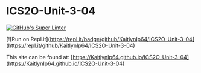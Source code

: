 # ICS2O-Unit-3-04

[![GitHub's Super Linter](https://github.com/KaitlynIp64/ICS2O-Unit-3-04/workflows/GitHub's%20Super%20Linter/badge.svg)](https://github.com/KaitlynIp64/ICS2O-Unit-3-04/actions)

[![Run on Repl.it](https://repl.it/badge/github/KaitlynIp64/ICS2O-Unit-3-04](https://repl.it/github/KaitlynIp64/ICS2O-Unit-3-04)

This site can be found at: [https://KaitlynIp64.github.io/ICS2O-Unit-3-04](https://KaitlynIp64.github.io/ICS2O-Unit-3-04)
